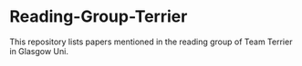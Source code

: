 # Reading-Group-Terrier

This repository lists papers mentioned in the reading group of Team Terrier in Glasgow Uni.
